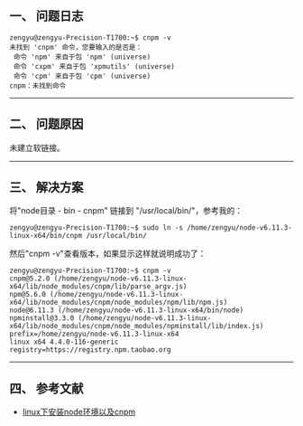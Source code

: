 ## 一、 问题日志
```shell
zengyu@zengyu-Precision-T1700:~$ cnpm -v
未找到 'cnpm' 命令，您要输入的是否是：
 命令 'npm' 来自于包 'npm' (universe)
 命令 'cxpm' 来自于包 'xpmutils' (universe)
 命令 'cpm' 来自于包 'cpm' (universe)
cnpm：未找到命令
```

---
## 二、 问题原因
未建立软链接。

---
## 三、 解决方案
将"node目录 - bin - cnpm" 链接到 "/usr/local/bin/"，参考我的：
```shell
zengyu@zengyu-Precision-T1700:~$ sudo ln -s /home/zengyu/node-v6.11.3-linux-x64/bin/cnpm /usr/local/bin/
```

然后"cnpm -v"查看版本，如果显示这样就说明成功了：
```shell
zengyu@zengyu-Precision-T1700:~$ cnpm -v
cnpm@5.2.0 (/home/zengyu/node-v6.11.3-linux-x64/lib/node_modules/cnpm/lib/parse_argv.js)
npm@5.6.0 (/home/zengyu/node-v6.11.3-linux-x64/lib/node_modules/cnpm/node_modules/npm/lib/npm.js)
node@6.11.3 (/home/zengyu/node-v6.11.3-linux-x64/bin/node)
npminstall@3.3.0 (/home/zengyu/node-v6.11.3-linux-x64/lib/node_modules/cnpm/node_modules/npminstall/lib/index.js)
prefix=/home/zengyu/node-v6.11.3-linux-x64 
linux x64 4.4.0-116-generic 
registry=https://registry.npm.taobao.org
```

---
## 四、 参考文献
- [ linux下安装node环境以及cnpm ](https://blog.csdn.net/a1104258464/article/details/52273774)
